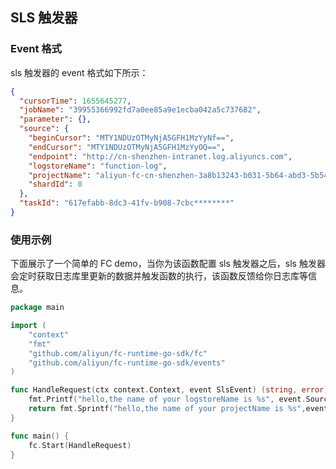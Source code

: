 ## SLS 触发器

### Event 格式

sls 触发器的 event 格式如下所示：

```json
{
  "cursorTime": 1655645277,
  "jobName": "39955366992fd7a0ee85a9e1ecba042a5c737682",
  "parameter": {},   
  "source": {
    "beginCursor": "MTY1NDUzOTMyNjA5GFH1MzYyNf==",
    "endCursor": "MTY1NDUzOTMyNjA5GFH1MzYyOQ==",
    "endpoint": "http://cn-shenzhen-intranet.log.aliyuncs.com",
    "logstoreName": "function-log",
    "projectName": "aliyun-fc-cn-shenzhen-3a8b13243-b031-5b64-abd3-5b54********",
    "shardId": 0
  },
  "taskId": "617efabb-8dc3-41fv-b908-7cbc********"
}
```

### 使用示例

下面展示了一个简单的 FC demo，当你为该函数配置 sls 触发器之后，sls 触发器会定时获取日志库里更新的数据并触发函数的执行，该函数反馈给你日志库等信息。

```go
package main

import (
	"context"
	"fmt"
	"github.com/aliyun/fc-runtime-go-sdk/fc"
	"github.com/aliyun/fc-runtime-go-sdk/events"
)

func HandleRequest(ctx context.Context, event SlsEvent) (string, error) {
	fmt.Printf("hello,the name of your logstoreName is %s", event.Source.LogstoreName)
	return fmt.Sprintf("hello,the name of your projectName is %s",event.Source.ProjectName), nil
}

func main() {
	fc.Start(HandleRequest)
}
```

